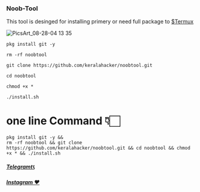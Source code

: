 ### Noob-Tool

This tool is desinged for installing primery or need full package to [$Termux](https://play.google.com/store/apps/details?id=com.termux&hl=en_IN)

![PicsArt_08-28-04 13 35](https://user-images.githubusercontent.com/64751167/91502251-3efacc80-e8e5-11ea-8346-ce488213b228.jpg)




```
pkg install git -y
```
```
rm -rf noobtool
```
```
git clone https://github.com/keralahacker/noobtool.git
```
```
cd noobtool
```
```
chmod +x *
```
```
./install.sh
```
# one line Command 👇🏻
```
pkg install git -y &&
rm -rf noobtool && git clone https://github.com/keralahacker/noobtool.git && cd noobtool && chmod +x * && ./install.sh
```
####
##### <a href="https://t.me/hackwithvyshu">Telegramt📞 </a> 
##### <a href="https://www.instagram.com/hack_with_vyshu">Instagram ❤️ </a> 
